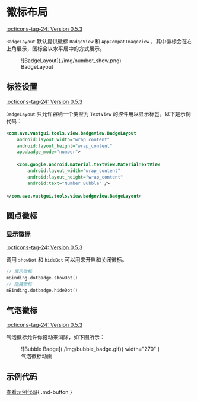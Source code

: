 # 徽标布局

[:octicons-tag-24: Version 0.5.3](https://ave.entropy2020.cn/version/VastTools/#053)

`BadgeLayout` 默认提供徽标 `BadgeView` 和 `AppCompatImageView` ，其中徽标会在右上角展示，图标会以水平居中的方式展示。

<figure markdown>
  ![BadgeLayout](./img/number_show.png)
  <figcaption>BadgeLayout</figcaption>
</figure>

## 标签设置

[:octicons-tag-24: Version 0.5.3](https://ave.entropy2020.cn/version/VastTools/#053)

`BadgeLayout` 只允许容纳一个类型为 `TextView` 的控件用以显示标签，以下是示例代码：

```xml
<com.ave.vastgui.tools.view.badgeview.BadgeLayout
    android:layout_width="wrap_content"
    android:layout_height="wrap_content"
    app:badge_mode="number">

    <com.google.android.material.textview.MaterialTextView
        android:layout_width="wrap_content"
        android:layout_height="wrap_content"
        android:text="Number Bubble" />

</com.ave.vastgui.tools.view.badgeview.BadgeLayout>
```

## 圆点徽标

### 显示徽标

[:octicons-tag-24: Version 0.5.3](https://ave.entropy2020.cn/version/VastTools/#053)

调用 `showDot` 和 `hideDot` 可以用来开启和关闭徽标。

```kotlin
// 展示徽标
mBinding.dotbadge.showDot()
// 隐藏徽标
mBinding.dotbadge.hideDot()
```

## 气泡徽标

[:octicons-tag-24: Version 0.5.3](https://ave.entropy2020.cn/version/VastTools/#053)

气泡徽标允许你拖动来消除，如下图所示：

<figure markdown>
  ![Bubble Badge](./img/bubble_badge.gif){ width="270" }
  <figcaption>气泡徽标动画</figcaption>
</figure>

## 示例代码

[查看示例代码](https://github.com/SakurajimaMaii/Android-Vast-Extension/blob/develop/app/src/main/kotlin/com/ave/vastgui/app/activity/view/BadgeViewActivity.kt){ .md-button }
